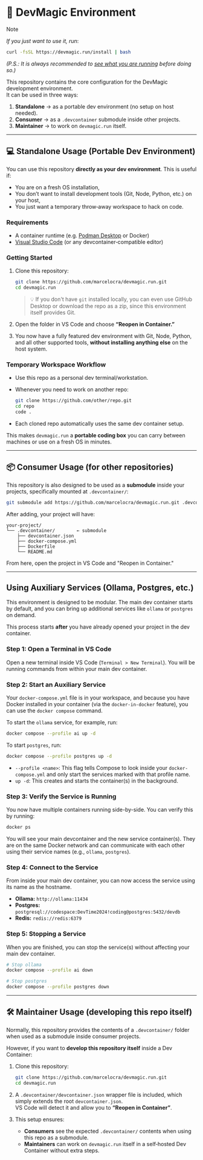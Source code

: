 # 🚀 DevMagic Environment

> [!NOTE]
> _If you just want to use it, run_:
> ```sh
> curl -fsSL https://devmagic.run/install | bash
> ```
> _(P.S.: It is always recommended to [see what you are running](https://devmagic.run/install) before doing so.)_

This repository contains the core configuration for the DevMagic development environment.  
It can be used in three ways:

1. **Standalone** → as a portable dev environment (no setup on host needed).  
2. **Consumer** → as a `.devcontainer` submodule inside other projects.  
3. **Maintainer** → to work on `devmagic.run` itself.

---

## 💻 Standalone Usage (Portable Dev Environment)

You can use this repository **directly as your dev environment**. This is useful if:

- You are on a fresh OS installation,
- You don’t want to install development tools (Git, Node, Python, etc.) on your host,
- You just want a temporary throw‑away workspace to hack on code.

### Requirements

- A container runtime (e.g. [Podman Desktop](https://podman-desktop.io) or Docker)
- [Visual Studio Code](https://code.visualstudio.com/) (or any devcontainer‑compatible editor)

### Getting Started

1. Clone this repository:

   ```bash
   git clone https://github.com/marcelocra/devmagic.run.git
   cd devmagic.run
   ```

   > 💡 If you don't have `git` installed locally, you can even use GitHub Desktop
   > or download the repo as a zip, since this environment itself provides Git.

2. Open the folder in VS Code and choose **“Reopen in Container.”**

3. You now have a fully featured dev environment with Git, Node, Python,
   and all other supported tools, **without installing anything else** on the host system.

### Temporary Workspace Workflow

- Use this repo as a personal dev terminal/workstation.  
- Whenever you need to work on another repo:

  ```bash
  git clone https://github.com/other/repo.git
  cd repo
  code .
  ```

- Each cloned repo automatically uses the same dev container setup.

This makes `devmagic.run` a **portable coding box** you can carry
between machines or use on a fresh OS in minutes.

---

## 📦 Consumer Usage (for other repositories)

This repository is also designed to be used as a **submodule** inside your projects, specifically mounted at `.devcontainer/`:

```bash
git submodule add https://github.com/marcelocra/devmagic.run.git .devcontainer
```

After adding, your project will have:

```
your-project/
└── .devcontainer/        ← submodule
    ├── devcontainer.json
    ├── docker-compose.yml
    ├── Dockerfile
    └── README.md
```

From here, open the project in VS Code and "Reopen in Container."

---

## Using Auxiliary Services (Ollama, Postgres, etc.)

This environment is designed to be modular. The main dev container starts by default, and you can bring up additional services like `ollama` or `postgres` on demand.

This process starts **after** you have already opened your project in the dev container.

### Step 1: Open a Terminal in VS Code

Open a new terminal inside VS Code (`Terminal > New Terminal`). You will be running commands from within your main dev container.

### Step 2: Start an Auxiliary Service

Your `docker-compose.yml` file is in your workspace, and because you have Docker installed in your container (via the `docker-in-docker` feature), you can use the `docker compose` command.

To start the `ollama` service, for example, run:

```bash
docker compose --profile ai up -d
```

To start `postgres`, run:

```bash
docker compose --profile postgres up -d
```

- `--profile <name>`: This flag tells Compose to look inside your `docker-compose.yml` and only start the services marked with that profile name.
- `up -d`: This creates and starts the container(s) in the background.

### Step 3: Verify the Service is Running

You now have multiple containers running side-by-side. You can verify this by running:

```bash
docker ps
```

You will see your main devcontainer and the new service container(s). They are on the same Docker network and can communicate with each other using their service names (e.g., `ollama`, `postgres`).

### Step 4: Connect to the Service

From inside your main dev container, you can now access the service using its name as the hostname.

- **Ollama:** `http://ollama:11434`
- **Postgres:** `postgresql://codespace:DevTime2024!coding@postgres:5432/devdb`
- **Redis:** `redis://redis:6379`

### Step 5: Stopping a Service

When you are finished, you can stop the service(s) without affecting your main dev container.

```bash
# Stop ollama
docker compose --profile ai down

# Stop postgres
docker compose --profile postgres down
```

---

## 🛠️ Maintainer Usage (developing this repo itself)

Normally, this repository provides the contents of a `.devcontainer/` folder when used as a submodule inside consumer projects.

However, if you want to **develop this repository itself** inside a Dev Container:

1. Clone this repository:
   ```bash
   git clone https://github.com/marcelocra/devmagic.run.git
   cd devmagic.run
   ```

2. A `.devcontainer/devcontainer.json` wrapper file is included, which simply extends the root `devcontainer.json`.  
   VS Code will detect it and allow you to **“Reopen in Container”**.

3. This setup ensures:
   - **Consumers** see the expected `.devcontainer/` contents when using this repo as a submodule.
   - **Maintainers** can work on `devmagic.run` itself in a self‑hosted Dev Container without extra steps.
